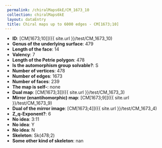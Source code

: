 ```yaml
--- 
 permalink: /chiralMaps6kE/CM_1673_10 
 collection: chiralMaps6kE
 layout: dataEntry
 title: Chiral maps up to 6000 edges - CM[1673;10]
---
```


- **ID**: [CM[1673;10]]({{ site.url }}/test/CM_1673_10)
- **Genus of the underlying surface**: 479
- **Length of the face**: 14
- **Valency**: 7
- **Length of the Petrie polygon**: 478
- **Is the automorphism group solvable?**: S
- **Number of vertices**: 478
- **Number of edges**: 1673
- **Number of faces**: 239
- **The map is self-**: none
- **Dual map**: [CM[1673;3]]({{ site.url }}/test/CM_1673_3)
- **Mirror (enantihomorphic) map**: [CM[1673;9]]({{ site.url }}/test/CM_1673_9)
- **Dual of the mirror image**: [CM[1673;4]]({{ site.url }}/test/CM_1673_4)
- **Z_q-Exponent?**: 6
- **No idea**:  3:11
- **No idea**: Y
- **No idea**: N
- **Skeleton**: Sk(478;2)
- **Some other kind of skeleton**: nan
